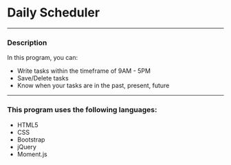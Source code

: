 # Daily Scheduler
---
### Description
In this program, you can:
- Write tasks within the timeframe of 9AM - 5PM
- Save/Delete tasks
- Know when your tasks are in the past, present, future
---
### This program uses the following languages:
- HTML5
- CSS
- Bootstrap
- jQuery
- Moment.js
